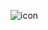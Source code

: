 ![icon](https://github.com/pocketcat3/Configure/assets/114851989/30ff2c2e-8ba0-4fda-b909-34d8c1c73281)
